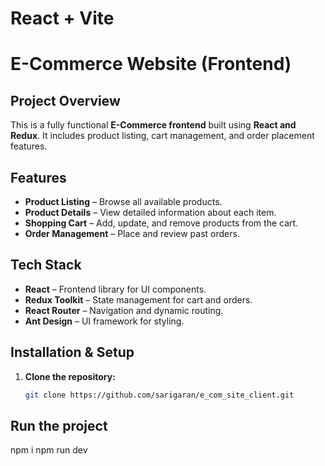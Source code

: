 # React + Vite

# E-Commerce Website (Frontend)

## Project Overview
This is a fully functional **E-Commerce frontend** built using **React and Redux**. It includes product listing, cart management, and order placement features.

## Features
-  **Product Listing** – Browse all available products.
-  **Product Details** – View detailed information about each item.
-  **Shopping Cart** – Add, update, and remove products from the cart.
-  **Order Management** – Place and review past orders.

## Tech Stack
- **React** – Frontend library for UI components.
- **Redux Toolkit** – State management for cart and orders.
- **React Router** – Navigation and dynamic routing.
- **Ant Design** – UI framework for styling.

##  Installation & Setup
1. **Clone the repository:**
   ```sh
   git clone https://github.com/sarigaran/e_com_site_client.git

##  Run the project
  npm i
  npm run dev
